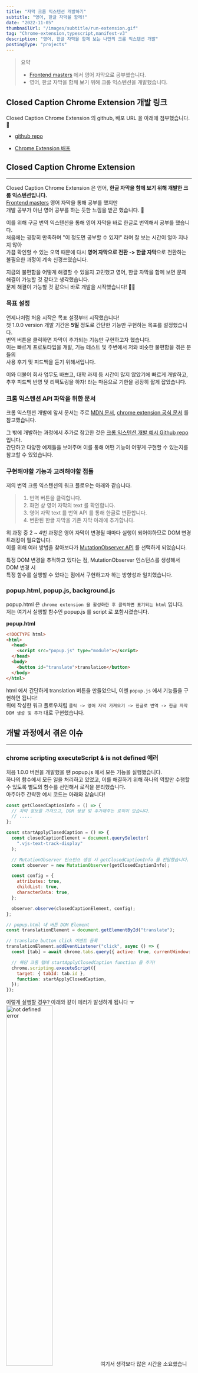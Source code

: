 ```yaml
---
title: "자막 크롬 익스텐션 개발하기"
subtitle: "영어, 한글 자막을 함께!"
date: "2022-11-05"
thumbnailUrl: "/images/subtitle/run-extension.gif"
tag: "Chrome-extension,typescript,manifest-v3"
description: "영어, 한글 자막을 함께 보는 나만의 크롬 익스텐션 개발"
postingType: "projects"
---
```


> 요약
>
> - [Frontend masters](https://frontendmasters.com/) 에서 영어 자막으로 공부했습니다.
> - 영어, 한글 자막을 함께 보기 위해 크롬 익스텐션을 개발했습니다.

## Closed Caption Chrome Extension 개발 링크

Closed Caption Chrome Extension 의 github, 배포 URL 을 아래에 첨부했습니다. 🤗

- [github repo](https://github.com/TakhyunKim/Closed-caption-korean)

- [Chrome Extension 배포](https://chrome.google.com/webstore/detail/closed-caption-korean/pjfhdffkbjfneojiamjnooaagomkimde?hl=ko&authuser=0)

## Closed Caption Chrome Extension

---

Closed Caption Chrome Extension 은 영어, **한글 자막을 함께 보기 위해 개발한 크롬 익스텐션입니다.**<br />
[Frontend masters](https://frontendmasters.com/) 영어 자막을 통해 공부를 했지만<br />
개발 공부가 아닌 영어 공부를 하는 듯한 느낌을 받곤 했습니다. 🥲<br />

이를 위해 구글 번역 익스텐션을 통해 영어 자막을 바로 한글로 번역해서 공부를 했습니다.<br />
처음에는 굉장히 만족하며 "이 정도면 공부할 수 있지!" 라며 잘 보는 시간이 얼마 지나지 않아<br />
가끔 확인할 수 있는 오역 때문에 다시 **영어 자막으로 전환 -> 한글 자막**으로 전환하는<br />
불필요한 과정이 계속 신경쓰였습니다.<br />

지금의 불편함을 어떻게 해결할 수 있을지 고민했고 영어, 한글 자막을 함께 보면 문제 해결이 가능할 것 같다고 생각했습니다.<br />
문제 해결이 가능할 것 같으니 바로 개발을 시작했습니다! 🏃‍♂️

### 목표 설정

언제나처럼 처음 시작은 목표 설정부터 시작했습니다! <br />
첫 1.0.0 version 개발 기간은 **5일** 정도로 간단한 기능만 구현하는 목표를 설정했습니다.<br />
번역 버튼을 클릭하면 자막이 추가되는 기능만 구현하고자 했습니다.<br />
이는 빠르게 프로토타입을 개발, 기능 테스트 및 주변에서 저와 비슷한 불편함을 겪은 분들의<br />
사용 후기 및 피드백을 듣기 위해서입니다.

이와 더불어 회사 업무도 바쁘고, 대학 과제 등 시간이 많지 않았기에 빠르게 개발하고,<br />
추후 피드백 반영 및 리팩토링을 하자! 라는 마음으로 기한을 굉장히 짧게 잡았습니다.

### 크롬 익스텐션 API 파악을 위한 문서

크롬 익스텐션 개발에 앞서 문서는 주로 [MDN 문서](https://developer.mozilla.org/en-US/docs/Mozilla/Add-ons/WebExtensions/Build_a_cross_browser_extension), [chrome extension 공식 문서](https://developer.chrome.com/docs/extensions/) 를 참고했습니다.<br />

그 밖에 개발하는 과정에서 추가로 참고한 것은 [크롬 익스텐션 개발 예시 Github repo](https://github.com/GoogleChrome/chrome-extensions-samples) 입니다.<br />
간단하고 다양한 예제들을 보여주며 이를 통해 어떤 기능이 어떻게 구현할 수 있는지를 참고할 수 있었습니다.

### 구현해야할 기능과 고려해야할 점들

저의 번역 크롬 익스텐션의 워크 플로우는 아래와 같습니다.

> 1.  번역 버튼을 클릭합니다.
> 2.  화면 상 영어 자막의 text 를 확인합니다.
> 3.  영어 자막 text 를 번역 API 를 통해 한글로 변환합니다.
> 4.  변환된 한글 자막을 기존 자막 아래에 추가합니다.

위 과정 중 2 ~ 4번 과정은 영어 자막이 변경될 때마다 실행이 되어야하므로 DOM 변경 트래킹이 필요합니다.<br />
이를 위해 여러 방법을 찾아보다가 [MutationObserver API](https://developer.mozilla.org/en-US/docs/Web/API/MutationObserver) 를 선택하게 되었습니다.<br />

특정 DOM 변경을 추적하고 있다는 점, MutationObserver 인스턴스를 생성해서 DOM 변경 시<br />
특정 함수를 실행할 수 있다는 점에서 구현하고자 하는 방향성과 일치했습니다.

### popup.html, popup.js, background.js

popup.html 은 `chrome extension 을 활성화한 후 클릭하면 표기되는 html` 입니다.<br />
저는 여기서 실행할 함수인 popup.js 를 script 로 포함시켰습니다.

**popup.html**

```html
<!DOCTYPE html>
<html>
  <head>
    <script src="popup.js" type="module"></script>
  </head>
  <body>
    <button id="translate">translation</button>
  </body>
</html>
```

html 에서 간단하게 translation 버튼을 만들었으니, 이젠 `popup.js` 에서 기능들을 구현하면 됩니다!<br />
위에 작성한 워크 플로우처럼 `클릭 -> 영어 자막 가져오기 -> 한글로 번역 -> 한글 자막 DOM 생성 및 추가` 대로 구현했습니다.<br />

## 개발 과정에서 겪은 이슈

---

### chrome scripting executeScript & is not defined 에러

처음 1.0.0 버전을 개발했을 땐 popup.js 에서 모든 기능을 실행했습니다.<br />
하나의 함수에서 모든 일을 처리하고 있었고, 이를 해결하기 위해 하나의 역할만 수행할 수 있도록 별도의 함수를 선언해서 로직을 분리했습니다.<br />
아주아주 간략한 예시 코드는 아래와 같습니다!

```js
const getClosedCaptionInfo = () => {
  // 자막 정보를 가져오고, DOM 생성 및 추가해주는 로직이 있습니다.
  // .....
};

const startApplyClosedCaption = () => {
  const closedCaptionElement = document.querySelector(
    ".vjs-text-track-display"
  );

  // MutationObserver 인스턴스 생성 시 getClosedCaptionInfo 를 전달했습니다.
  const observer = new MutationObserver(getClosedCaptionInfo);

  const config = {
    attributes: true,
    childList: true,
    characterData: true,
  };

  observer.observe(closedCaptionElement, config);
};

// popup.html 내 버튼 DOM Element
const translationElement = document.getElementById("translate");

// translate button click 이벤트 등록
translationElement.addEventListener("click", async () => {
  const [tab] = await chrome.tabs.query({ active: true, currentWindow: true });

  // 해당 크롬 탭에 startApplyClosedCaption function 을 추가!
  chrome.scripting.executeScript({
    target: { tabId: tab.id },
    function: startApplyClosedCaption,
  });
});
```

이렇게 실행할 경우? 아래와 같이 에러가 발생하게 됩니다 ㅠ<br />
<img width="50%" alt="not defined error" src="/images/subtitle/not-defined-error.jpg" />
여기서 생각보다 많은 시간을 소요했습니다. '코드에는 별 문제가 없어보이고 잘 선언한 것 같은데 왜 저 함수를 찾지 못하는거지??<br />
처음 개발해보는 Chrome extension, 처음 사용해보는 MutationObserver 등 에러를 처음 본 저는 원인이 너무 많다고 느꼈습니다..<br />

그러던 와중.. `chrome.scripting.executeScript` 에 대한 공식 문서를 다시 살펴보았습니다. <br />
해당 API 의 설명에는 `Use the chrome.scripting API to execute script in different contexts.` 이렇게 적혀있었습니다.<br />
:D 하하.. `chrome.scripting` 는 별도의 context 에서 실행되므로 별도의 context 내에선 `getClosedCaptionInfo` 가<br />
선언되지 않았다고 에러를 발생시킨다는 것을 확인할 수 있었습니다.

우선 목표한 시간 내 기능 구현을 해야하므로 `startApplyClosedCaption` function 내에 선언 후 사용하는 방향으로 진행했습니다.<br />

**위에서 겪은 에러를 해결해서 번역하기 전 자막을 띄우는데 성공했습니다!🎉**<br />
<img width="50%" alt="same subtitle" src="/images/subtitle/same-subtitle.gif" />

### CORS 에러

이제 번역 API를 적용해서 번역된 자막만 띄우면 끝! 이라는 생각과 함께 신나게 저의 영원한 동반자 파파고 API 를 적용했습니다<br />
popup.js 의 `startApplyClosedCaption` 내에서 API 호출 및 그 결과값을 표기하는 방향으로 구현했으나... CORS 에러가 발생했습니다.<br />

순간 당황했지만 빠르게 대처할 수 있었습니다. chrome extension 에는 `background service_worker` 가 있습니다.<br />
background service_worker 에서 API 를 호출할 경우, CORS 를 피해 API 를 호출할 수 있었습니다.<br />
background script 와 소통하는 방법은 [MDN 문서](https://developer.mozilla.org/en-US/docs/Mozilla/Add-ons/WebExtensions/Content_scripts#communicating_with_background_scripts)에 잘 설명되어 있으니 참고하시면 도움이 될 것 같습니다.

간단하게 설명하자면 아래와 같습니다.<br />

`popup.js` 에서 `chrome.runtime.sendMessage` 를 통해 `background.js` 로 메시지를 전달합니다.<br />
`background.js` 에서는 `popup.js` 에서 전달한 message 를 받아 해당 message (key) 의 로직을 실행합니다.<br />
`background.js` 예시는 아래와 같습니다.

**background.js**

```js
chrome.runtime.onMessage.addListener((message, _, response) => {
  if (message.name === "fetchTranslate") {
    // 번역 API 를 실행한 후 response 를 통해 결과값을 전달합니다.
  }

  return true;
});
```

더불어 `background.js` 를 적용하기 위해서는 `manifest.json` 에서도 별도의 설정이 필요합니다.

```json
  "background": {
    "service_worker": "background.js"
  },
```

위와 같은 이슈들을 해결하고 두 언어의 자막을 함께 볼 수 있었습니다. 🤗
<img width="50%" alt="prototype version" src="/images/subtitle/prototype-version.gif" />

_(이 때 당시의 [브랜치 URL](https://github.com/TakhyunKim/Closed-caption-korean/tree/feature/translate-text) 도 남겨두겠습니당 :D)_

## 1.0.0 배포를 위한 리팩토링

---

이렇게 `prototype` 으로 짧고 필요한 기능만 빠르게 개발했습니다.<br />
목적을 잘 달성했고, 강의를 보면서 큰 만족감을 느낄 수 있었습니다! 😁<br />
이 후 리팩토링 및 타입스크립트 적용 등의 개선 작업을 시작했습니다.

### 기존 구조 그리고 코드는 어떤 문제가 있을까?

**첫 번째, javascript 로 구성해서 놓친 케이스가 있어 런타임에 에러가 발생할 때가 있습니다.**

위 문제를 해결하기 위해 typescript 를 적용했습니다.<br />
webpack 설정을 통해 dist 디렉토리 내 빌드 파일을 관리, 해당 디렉토리를<br />
chrome extension 에 등록해서 사용하는 방식을 적용하여 위 문제를 해결할 수 있었습니다! 👍

**두 번째, 기능 구현 로직이 한 곳에 집중되어 있습니다.**

기능 구현을 위한 로직이 `popup.ts` 그리고 하나의 function 에 집중되어 있습니다.<br />
이는 분명 개선이 필요한 구조라고 생각이 듭니다.

본격적인 코드 분리 전 큰 카테고리로 분리했습니다.

> 1. popup html 과의 커뮤니케이션
> 2. DOM 추적 및 추가
> 3. 번역 API 호출 및 전달

큰 카테고리로 위 3가지로 나눌 수 있었습니다.<br />
나눈 카테고리 기반으로 로직을 분리하고자 했고, 이전 함수 분리에서 문제를 발생시킨 `chrome.scripting.executeScript` 에서<br />
`function field` 를 `files` 로 변경했습니다. 그리고 기존 popup.ts 에 집중된 코드를 `content.ts` 로 옮긴 후<br />
해당 파일을 주입하는 방향으로 변경했습니다.<br />
파일 자체를 주입하여 별도의 context 를 구성했으므로 함수를 분리하더라도 사용이 가능했습니다.<br />

_(요것도 당시 [브랜치 URL](https://github.com/TakhyunKim/Closed-caption-korean/tree/feature/module) 남겨두겠습니당!)_

그러나 ㅠㅠ.. 분리는 했지만 영 마음에 들지 않았습니다. `content.ts` 로 로직을 옮기고, 함수를 분리했을 뿐<br />
chrome api 를 통해 통신하는 로직, DOM 핸들링 로직이 함께 존재했습니다.<br />

이런 로직들을 별도의 파일로 분류하고 관리하는 것을 목표로 천천히 리팩토링을 진행했습니다.

먼저, 디자인 패턴을 도입하는 것도 좋은 방법일 것 같았습니다.<br />

> 1.  DOM 과의 커뮤니케이션하는 로직이 존재하고
> 2.  번역 API 호출 후 해결 결과 값을 관리하며
> 3.  DOM 렌더링 시 전달해야하는 로직까지 <br />

이러한 데이터 관리 및 렌더링 관리 로직을 분리하는 목적으로 **MVC 패턴**을 적용해보면 좋을 것 같아 시도했습니다.<br />
코드를 첨부하기엔 너무 길 것 같아, 당시 아키텍처를 잡기 위한 다이어그램 및 [브랜치 URL](https://github.com/TakhyunKim/Closed-caption-korean/tree/feature/class-module) 으로 대체하여 공유드리는 점 양해 부탁드립니다!

### 아키텍처 다이아그램

<img width="90%" alt="structure" src="/images/subtitle/structure.jpg" />

## 앞으로의 목표

---

현재 `1.1.0 version release` 를 준비하고 있습니다.<br />
가장 많은 피드백을 들었던 항목부터 사용하면서 불편했던 점 위주로 작업 후 업데이트 예정입니다.<br />
천천히 업데이트 하면서 아래 체크 리스트도 함께 업데이트할 예정입니다! 🏃‍♂️

> - 기존 번역 버튼 대신 on off 스위치 도입 및 자막 on off 기능 구현 - ✅<br />
> - 자막 요청 시 즉시 자막 추가 및 삭제가 가능하도록 기능 개선 (현재는 자막이 변경되어야 한글 자막이 추가됨) - ✅<br />
> - 동일한 text 에 대한 번역 API 요청하는 이슈 개선<br />
> - youtube, 유데미 등 다른 사이트도 지원<br />
> - 자막 pdf 생성 기능 구현<br />

### 진행 사항

> - 2022년 11월 05일 기준 1.1.0 version 게시했습니다~<br /> [1.1.0 version Release note](https://github.com/TakhyunKim/Closed-caption-korean/releases/tag/v1.1.0)<br />[익스텐션 설치 URL](https://chrome.google.com/webstore/detail/closed-caption-korean/pjfhdffkbjfneojiamjnooaagomkimde?hl=ko&authuser=0)

## 개발을 진행하면서 느낀점

---

무언가를 만들겠다라고 마음을 먹고 되게 빠른 시간 내에 완성해본건 이번이 처음이였습니다.<br />
지금까지의 저라면 위에 목표라고 적은 모든 체크 리스트를 완성해야 1.0.0 버전을 내보냈을겁니다.<br />
이번에는 시간 문제도 있었지만 너무 완벽한 결과물을 내려고 시간이 오래 걸리는 부분을 조금 개선하고자<br />
최소한의 사용 가능할 정도로 개발했습니다.

생각보다 좋은 경험이였고 이를 다른 분들과 함께 사용해보면서 피드백을 받고 이를 빠르게 수용하고<br />
적용하는 일련의 과정도 새롭고 즐거웠습니다. 특히 바로 적용하고 피드백을 받는 과정이 즐거웠습니다. 😁

더불어 최소한의 기능(이번 익스텐션은 한글 자막을 보여주는 정도)만으로도 되게 높은 만족도를 얻을 수 있었고<br />
주변에서도 좋은 반응을 확인하면서 되게 간단한 기능이지만 되게 큰 임팩트를 줄 수 있다는 점도 느낄 수 있었습니다.<br />

이번 개발을 위해 공부했던 `chrome extension`, `mutation observer`, `webpack` 등 개발 측면에서도<br />
좋은 경험을 할 수 있었다는 점에서 상당히 만족스러운 프로젝트였습니다.🎉<br />
계속 개선 및 기능 개발하면서 더 좋고 완성도 높은 프로젝트로 만들어 나갈 예정입니다~~ ⭐️
